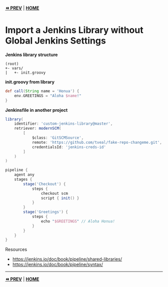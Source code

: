**[⏪ PREV](./9e8293f3-4f1a-47b1-ac7f-058b21ac78f8.md)** | **[HOME](./index.md)**


# Import a Jenkins Library without Global Jenkins Settings

**Jenkins library structure**
```
(root)
+- vars/
|   +- init.groovy
```
**init.groovy from library**
```groovy
def call(String name = 'Honua') {
    env.GREETINGS = "Aloha $name!"
}
```

**Jenkinsfile in another project**
```groovy
library(
    identifier: 'custom-jenkins-library@master',
    retriever: modernSCM(
        [
            $class: 'GitSCMSource',
            remote: 'https://github.com/tveal/fake-repo-changeme.git',
            credentialsId: 'jenkins-creds-id'
        ]
    )
)

pipeline {
    agent any
    stages {
        stage('Checkout') {
            steps {
                checkout scm
                script { init() }
            }
        }
        stage('Greetings') {
            steps {
                echo "$GREETINGS" // Aloha Honua!
            }
        }
    }
}
```

Resources
- https://jenkins.io/doc/book/pipeline/shared-libraries/
- https://jenkins.io/doc/book/pipeline/syntax/


---

**[⏪ PREV](./9e8293f3-4f1a-47b1-ac7f-058b21ac78f8.md)** | **[HOME](./index.md)**

